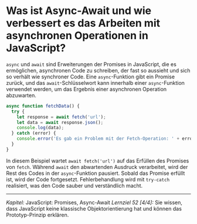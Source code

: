 # Was ist Async-Await und wie verbessert es das Arbeiten mit asynchronen Operationen in JavaScript?

`async` und `await` sind Erweiterungen der Promises in JavaScript, die es ermöglichen, asynchronen Code zu schreiben, der fast so aussieht und sich so verhält wie synchroner Code. Eine `async`-Funktion gibt ein Promise zurück, und das `await`-Schlüsselwort kann innerhalb einer `async`-Funktion verwendet werden, um das Ergebnis einer asynchronen Operation abzuwarten.

```javascript
async function fetchData() {
  try {
    let response = await fetch('url');
    let data = await response.json();
    console.log(data);
  } catch (error) {
    console.error('Es gab ein Problem mit der Fetch-Operation: ' + error.message);
  }
}
```

In diesem Beispiel wartet `await fetch('url')` auf das Erfüllen des Promises von `fetch`. Während `await` den abwartenden Ausdruck verarbeitet, wird der Rest des Codes in der `async`-Funktion pausiert. Sobald das Promise erfüllt ist, wird der Code fortgesetzt. Fehlerbehandlung wird mit `try-catch` realisiert, was den Code sauber und verständlich macht.

---

_Kapitel:_ JavaScript: Promises, Async-Await
_Lernziel 52 \[4/4\]:_ Sie wissen, dass JavaScript keine klassische Objektorientierung hat und können das Prototyp-Prinzip erklären.

